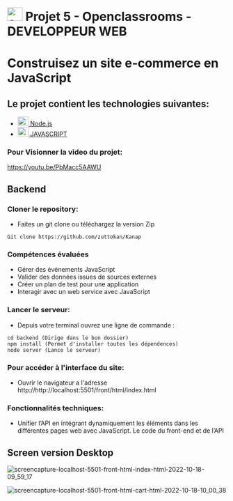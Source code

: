 # <a  href="https://openclassrooms.com/fr/paths/717-developpeur-web"  title="openclassrooms"><img  src="https://upload.wikimedia.org/wikipedia/fr/0/0d/Logo_OpenClassrooms.png"  alt="openclassrooms"  width="35px"  height="31px"></a> Projet 5 - Openclassrooms - DEVELOPPEUR WEB

# Construisez un site e-commerce en JavaScript
## Le projet contient les technologies suivantes:

- <a  href="https://nodejs.org/"  title="Node.js"><img  src="https://github.com/get-icon/geticon/raw/master/icons/nodejs-icon.svg"  alt="Node.js"  width="25px"  height="21px"> Node.js</a>
- <a  href="https://www.w3schools.com/js/"  title="JAVASCRIPT"><img  src="https://github.com/get-icon/geticon/blob/master/icons/javascript.svg"  alt="JAVASCRIPT"  width="25px"  height="21px"> JAVASCRIPT</a>

### Pour Visionner la video du projet:
https://youtu.be/PbMacc5AAWU

## Backend
### Cloner le repository:

- Faites un git clone ou téléchargez la version Zip

```
Git clone https://github.com/zuttokan/Kanap
```

### Compétences évaluées

- Gérer des événements JavaScript
- Valider des données issues de sources externes
- Créer un plan de test pour une application
- Interagir avec un web service avec JavaScript

### Lancer le serveur:

- Depuis votre terminal ouvrez une ligne de commande :

```
cd backend (Dirige dans le bon dossier)
npm install (Permet d'installer toutes les dépendences)
node server (Lance le serveur)

```

### Pour accéder à l'interface du site:

- Ouvrir le navigateur a l'adresse http://http://localhost:5501/front/html/index.html

### Fonctionnalités techniques:

<ul>
<li>Unifier l’API en intégrant dynamiquement les éléments dans les différentes pages web avec JavaScript. Le code du front-end et de l’API </li>
</ul>

## Screen version Desktop

![screencapture-localhost-5501-front-html-index-html-2022-10-18-09_59_17](https://user-images.githubusercontent.com/100352779/196386902-20848eee-078e-48e5-88ae-5b03f9985726.png)

![screencapture-localhost-5501-front-html-cart-html-2022-10-18-10_00_38](https://user-images.githubusercontent.com/100352779/196386970-bf26d820-f059-4cc0-9d19-d1259f9a8d62.png)
